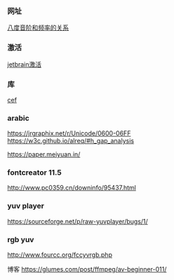 
### 网址
[八度音阶和频率的关系](http://blog.sina.com.cn/s/blog_51d5bb610101dq4r.html)

### 激活
[jetbrain激活](https://shimo.im/docs/DJ3h3tJv98ppTYyH/read)

### 库
[cef](http://opensource.spotify.com/cefbuilds/index.html)

### arabic
https://jrgraphix.net/r/Unicode/0600-06FF <br>
https://w3c.github.io/alreq/#h_gap_analysis <br>

https://paper.meiyuan.in/ <br>
### fontcreator 11.5
http://www.pc0359.cn/downinfo/95437.html <br>

### yuv player
https://sourceforge.net/p/raw-yuvplayer/bugs/1/ <br>

###  rgb yuv
http://www.fourcc.org/fccyvrgb.php <br>

博客
https://glumes.com/post/ffmpeg/av-beginner-011/ <br>
